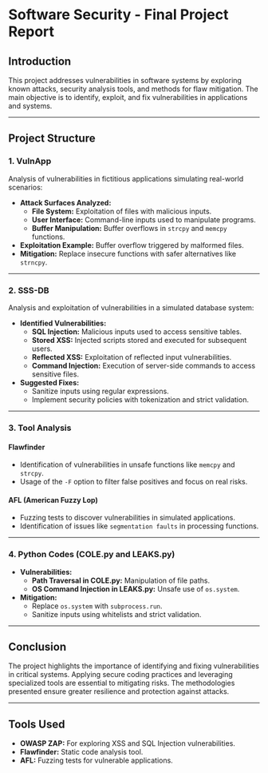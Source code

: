 # **Software Security - Final Project Report**

## **Introduction**
This project addresses vulnerabilities in software systems by exploring known attacks, security analysis tools, and methods for flaw mitigation. The main objective is to identify, exploit, and fix vulnerabilities in applications and systems.

---

## **Project Structure**

### **1. VulnApp**
Analysis of vulnerabilities in fictitious applications simulating real-world scenarios:
- **Attack Surfaces Analyzed:**
  - **File System:** Exploitation of files with malicious inputs.
  - **User Interface:** Command-line inputs used to manipulate programs.
  - **Buffer Manipulation:** Buffer overflows in `strcpy` and `memcpy` functions.
- **Exploitation Example:** Buffer overflow triggered by malformed files.
- **Mitigation:** Replace insecure functions with safer alternatives like `strncpy`.

---

### **2. SSS-DB**
Analysis and exploitation of vulnerabilities in a simulated database system:
- **Identified Vulnerabilities:**
  - **SQL Injection:** Malicious inputs used to access sensitive tables.
  - **Stored XSS:** Injected scripts stored and executed for subsequent users.
  - **Reflected XSS:** Exploitation of reflected input vulnerabilities.
  - **Command Injection:** Execution of server-side commands to access sensitive files.
- **Suggested Fixes:**
  - Sanitize inputs using regular expressions.
  - Implement security policies with tokenization and strict validation.

---

### **3. Tool Analysis**
#### **Flawfinder**
- Identification of vulnerabilities in unsafe functions like `memcpy` and `strcpy`.
- Usage of the `-F` option to filter false positives and focus on real risks.

#### **AFL (American Fuzzy Lop)**
- Fuzzing tests to discover vulnerabilities in simulated applications.
- Identification of issues like `segmentation faults` in processing functions.

---

### **4. Python Codes (COLE.py and LEAKS.py)**
- **Vulnerabilities:**
  - **Path Traversal in COLE.py:** Manipulation of file paths.
  - **OS Command Injection in LEAKS.py:** Unsafe use of `os.system`.
- **Mitigation:**
  - Replace `os.system` with `subprocess.run`.
  - Sanitize inputs using whitelists and strict validation.

---

## **Conclusion**
The project highlights the importance of identifying and fixing vulnerabilities in critical systems. Applying secure coding practices and leveraging specialized tools are essential to mitigating risks. The methodologies presented ensure greater resilience and protection against attacks.

---

## **Tools Used**
- **OWASP ZAP:** For exploring XSS and SQL Injection vulnerabilities.
- **Flawfinder:** Static code analysis tool.
- **AFL:** Fuzzing tests for vulnerable applications.
